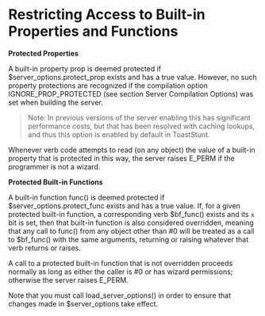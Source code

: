 # Restricting Access to Built-in Properties and Functions

**Protected Properties**

A built-in property prop is deemed protected if $server_options.protect_prop exists and has a true value. However, no such property protections are recognized if the compilation option IGNORE_PROP_PROTECTED (see section Server Compilation Options) was set when building the server.

> Note: In previous versions of the server enabling this has significant performance costs, but that has been resolved with caching lookups, and thus this option is enabled by default in ToastStunt.

Whenever verb code attempts to read (on any object) the value of a built-in property that is protected in this way, the server raises E_PERM if the programmer is not a wizard.

**Protected Built-in Functions**

A built-in function func() is deemed protected if $server_options.protect_func exists and has a true value. If, for a given protected built-in function, a corresponding verb $bf_func() exists and its `x` bit is set, then that built-in function is also considered overridden, meaning that any call to func() from any object other than #0 will be treated as a call to $bf_func() with the same arguments, returning or raising whatever that verb returns or raises.

A call to a protected built-in function that is not overridden proceeds normally as long as either the caller is #0 or has wizard permissions; otherwise the server raises E_PERM.

Note that you must call load_server_options() in order to ensure that changes made in $server_options take effect.
